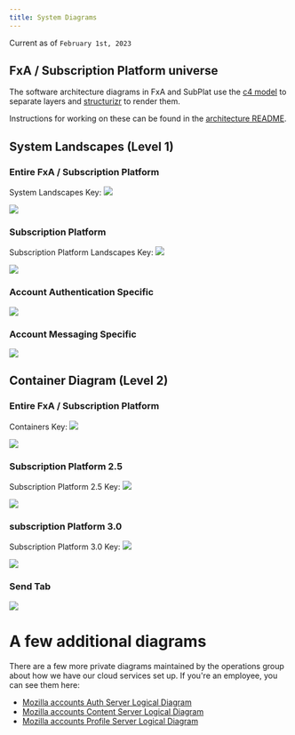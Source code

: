 ```yaml
---
title: System Diagrams
---
```


Current as of `February 1st, 2023`

## FxA / Subscription Platform universe

The software architecture diagrams in FxA and SubPlat use the [c4 model](https://c4model.com) to separate layers and [structurizr](https://structurizr.com/) to render them.

Instructions for working on these can be found in the [architecture README](https://github.com/mozilla/ecosystem-platform/tree/master/architecture-diagrams).

## System Landscapes (Level 1)

### Entire FxA / Subscription Platform

System Landscapes Key:
![](../../static/diagrams/structurizr-1-SystemLandscape-key.png)

![](../../static/diagrams/structurizr-1-SystemLandscape.png)

### Subscription Platform

Subscription Platform Landscapes Key:
![](../../static/diagrams/structurizr-1-PaymentSystemLandscape-key.png)

![](../../static/diagrams/structurizr-1-PaymentSystemLandscape.png)

### Account Authentication Specific

![](../../static/diagrams/structurizr-1-AccountAuthenticationSystemLandscape.png)

### Account Messaging Specific

![](../../static/diagrams/structurizr-1-AccountSystemLandscape.png)

## Container Diagram (Level 2)

### Entire FxA / Subscription Platform

Containers Key:
![](../../static/diagrams/structurizr-1-Containers-key.png)

![](../../static/diagrams/structurizr-1-Containers.png)

### Subscription Platform 2.5

Subscription Platform 2.5 Key:
![](../../static/diagrams/structurizr-1-ContainersPaymentSystem2_5-key.png)

![](../../static/diagrams/structurizr-1-ContainersPaymentSystem2_5.png)

### subscription Platform 3.0

Subscription Platform 3.0 Key:
![](../../static/diagrams/structurizr-1-ContainersPaymentSystem3-key.png)

![](../../static/diagrams/structurizr-1-ContainersPaymentSystem3.png)

### Send Tab

![](../../static/diagrams/structurizr-1-SendTab.png)

# A few additional diagrams

There are a few more private diagrams maintained by the operations group about
how we have our cloud services set up. If you're an employee, you can see
them here:

- [Mozilla accounts Auth Server Logical Diagram][fxa_auth_diagram]
- [Mozilla accounts Content Server Logical Diagram][fxa_content_diagram]
- [Mozilla accounts Profile Server Logical Diagram][fxa_profile_diagram]

[fxa_auth_diagram]: https://mana.mozilla.org/wiki/display/SVCOPS/FxA+Auth+Server+Logical+Diagram
[fxa_content_diagram]: https://mana.mozilla.org/wiki/display/SVCOPS/FxA+Content+Server+Logical+Diagram
[fxa_profile_diagram]: https://mana.mozilla.org/wiki/display/SVCOPS/FxA+Profile+Server+Logical+Diagram
